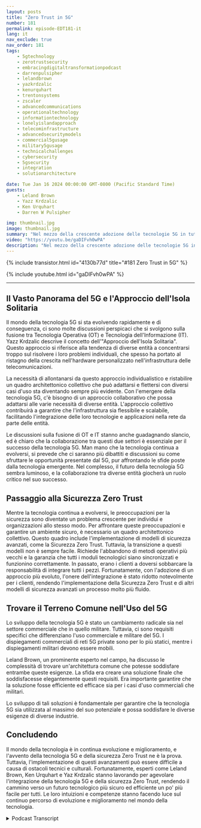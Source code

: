 ```yaml
---
layout: posts
title: "Zero Trust in 5G"
number: 181
permalink: episode-EDT181-it
lang: it
nav_exclude: true
nav_order: 181
tags:
    - 5gtechnology
    - zerotrustsecurity
    - embracingdigitaltransformationpodcast
    - darrenpulsipher
    - lelandbrown
    - yazkrdzalic
    - kenurquhart
    - trentonsystems
    - zscaler
    - advancedcommunications
    - operationaltechnology
    - informationtechnology
    - lonelyislandapproach
    - telecominfrastructure
    - advancedsecuritymodels
    - commercial5gusage
    - military5gusage
    - technicalchallenges
    - cybersecurity
    - 5gsecurity
    - integration
    - solutionarchitecture

date: Tue Jan 16 2024 00:00:00 GMT-0800 (Pacific Standard Time)
guests:
    - Leland Brown
    - Yazz Krdzalic
    - Ken Urquhart
    - Darren W Pulsipher

img: thumbnail.jpg
image: thumbnail.jpg
summary: "Nel mezzo della crescente adozione delle tecnologie 5G in tutto il mondo, gli esperti nell'ultimo episodio del podcast Embracing Digital Transformation hanno approfondito l'argomento fondamentale dello Zero Trust nella sicurezza 5G. L'ospite Darren Pulsipher ha dato il benvenuto all'esperto di comunicazioni avanzate 5G Leland Brown, VP del Marketing presso Trenton Systems Yazz Krdzalic, e a Ken Urquhart, un fisico divenuto professionista della sicurezza informatica presso Zscaler, per discutere dell'integrazione e dell'avanzamento della tecnologia 5G, insieme alle sue sfide e progressi."
video: "https://youtu.be/gaDIFvh0wPA"
description: "Nel mezzo della crescente adozione delle tecnologie 5G in tutto il mondo, gli esperti nell'ultimo episodio del podcast Embracing Digital Transformation hanno approfondito l'argomento fondamentale dello Zero Trust nella sicurezza 5G. L'ospite Darren Pulsipher ha dato il benvenuto all'esperto di comunicazioni avanzate 5G Leland Brown, VP del Marketing presso Trenton Systems Yazz Krdzalic, e a Ken Urquhart, un fisico divenuto professionista della sicurezza informatica presso Zscaler, per discutere dell'integrazione e dell'avanzamento della tecnologia 5G, insieme alle sue sfide e progressi."
---
```


<div>
{% include transistor.html id="4130b77d" title="#181 Zero Trust in 5G" %}

{% include youtube.html id="gaDIFvh0wPA" %}
</div>

---

## Il Vasto Panorama del 5G e l'Approccio dell'Isola Solitaria

Il mondo della tecnologia 5G si sta evolvendo rapidamente e di conseguenza, ci sono molte discussioni perspicaci che si svolgono sulla fusione tra Tecnologia Operativa (OT) e Tecnologia dell'Informazione (IT). Yazz Krdzalic descrive il concetto dell'"Approccio dell'Isola Solitaria". Questo approccio si riferisce alla tendenza di diverse entità a concentrarsi troppo sul risolvere i loro problemi individuali, che spesso ha portato al ristagno della crescita nell'hardware personalizzato nell'infrastruttura delle telecomunicazioni.

La necessità di allontanarsi da questo approccio individualistico e ristabilire un quadro architettonico collettivo che può adattarsi e flettersi con diversi casi d'uso sta diventando sempre più evidente. Con l'emergere della tecnologia 5G, c'è bisogno di un approccio collaborativo che possa adattarsi alle varie necessità di diverse entità. L'approccio collettivo contribuirà a garantire che l'infrastruttura sia flessibile e scalabile, facilitando l'integrazione delle loro tecnologie e applicazioni nella rete da parte delle entità.

Le discussioni sulla fusione di OT e IT stanno anche guadagnando slancio, ed è chiaro che la collaborazione tra questi due settori è essenziale per il successo della tecnologia 5G. Man mano che la tecnologia continua a evolversi, si prevede che ci saranno più dibattiti e discussioni su come sfruttare le opportunità presentate dal 5G, pur affrontando le sfide poste dalla tecnologia emergente. Nel complesso, il futuro della tecnologia 5G sembra luminoso, e la collaborazione tra diverse entità giocherà un ruolo critico nel suo successo.

## Passaggio alla Sicurezza Zero Trust

Mentre la tecnologia continua a evolversi, le preoccupazioni per la sicurezza sono diventate un problema crescente per individui e organizzazioni allo stesso modo. Per affrontare queste preoccupazioni e garantire un ambiente sicuro, è necessario un quadro architettonico collettivo. Questo quadro include l'implementazione di modelli di sicurezza avanzati, come la Sicurezza Zero Trust. Tuttavia, la transizione a questi modelli non è sempre facile. Richiede l'abbandono di metodi operativi più vecchi e la garanzia che tutti i moduli tecnologici siano sincronizzati e funzionino correttamente. In passato, erano i clienti a doversi sobbarcare la responsabilità di integrare tutti i pezzi. Fortunatamente, con l'adozione di un approccio più evoluto, l'onere dell'integrazione è stato ridotto notevolmente per i clienti, rendendo l'implementazione della Sicurezza Zero Trust e di altri modelli di sicurezza avanzati un processo molto più fluido.

## Trovare il Terreno Comune nell'Uso del 5G

Lo sviluppo della tecnologia 5G è stato un cambiamento radicale sia nel settore commerciale che in quello militare. Tuttavia, ci sono requisiti specifici che differenziano l'uso commerciale e militare del 5G. I dispiegamenti commerciali di reti 5G private sono per lo più statici, mentre i dispiegamenti militari devono essere mobili.

Leland Brown, un prominente esperto nel campo, ha discusso le complessità di trovare un'architettura comune che potesse soddisfare entrambe queste esigenze. La sfida era creare una soluzione finale che soddisfacesse elegantemente questi requisiti. Era importante garantire che la soluzione fosse efficiente ed efficace sia per i casi d'uso commerciali che militari.

Lo sviluppo di tali soluzioni è fondamentale per garantire che la tecnologia 5G sia utilizzata al massimo del suo potenziale e possa soddisfare le diverse esigenze di diverse industrie.

## Concludendo

Il mondo della tecnologia è in continua evoluzione e miglioramento, e l'avvento della tecnologia 5G e della sicurezza Zero Trust ne è la prova. Tuttavia, l'implementazione di questi avanzamenti può essere difficile a causa di ostacoli tecnici e culturali. Fortunatamente, esperti come Leland Brown, Ken Urquhart e Yaz Krdzalic stanno lavorando per agevolare l'integrazione della tecnologia 5G e della sicurezza Zero Trust, rendendo il cammino verso un futuro tecnologico più sicuro ed efficiente un po' più facile per tutti. Le loro intuizioni e competenze stanno facendo luce sul continuo percorso di evoluzione e miglioramento nel mondo della tecnologia.



<details>
<summary> Podcast Transcript </summary>

<p></p>

</details>
